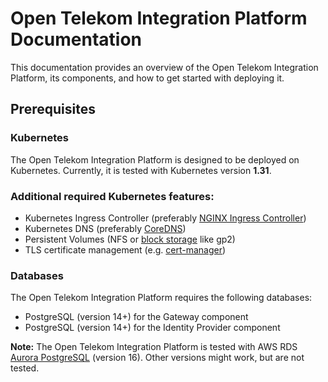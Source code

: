 <!--
SPDX-FileCopyrightText: 2025 Deutsche Telekom AG

SPDX-License-Identifier: CC0-1.0    
-->

# Open Telekom Integration Platform Documentation

This documentation provides an overview of the Open Telekom Integration Platform, its components, and how to get started
with deploying it.

## Prerequisites

### Kubernetes

The Open Telekom Integration Platform is designed to be deployed on Kubernetes.
Currently, it is tested with Kubernetes version **1.31**.

### Additional required Kubernetes features:

- Kubernetes Ingress Controller (preferably [NGINX Ingress Controller](https://kubernetes.github.io/ingress-nginx/))
- Kubernetes DNS (preferably [CoreDNS](https://coredns.io/))
- Persistent Volumes (NFS or [block storage](https://docs.aws.amazon.com/eks/latest/userguide/ebs-csi.html) like gp2)
- TLS certificate management (e.g. [cert-manager](https://cert-manager.io/))

### Databases

The Open Telekom Integration Platform requires the following databases:

- PostgreSQL (version 14+) for the Gateway component
- PostgreSQL (version 14+) for the Identity Provider component

**Note:** The Open Telekom Integration Platform is tested with AWS
RDS [Aurora PostgreSQL](https://docs.aws.amazon.com/AmazonRDS/latest/AuroraUserGuide/CHAP_AuroraOverview.html) (version
16). Other versions might work, but are not tested.